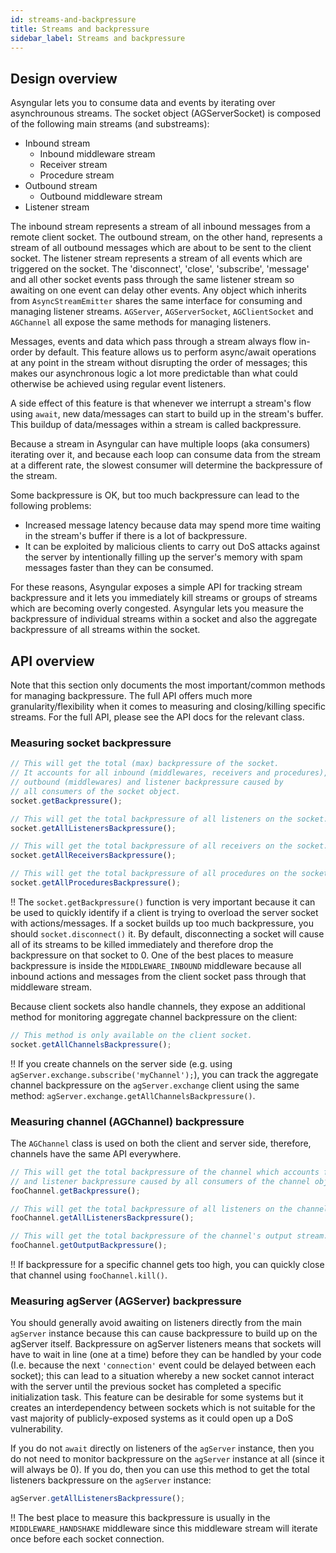 ```yaml
---
id: streams-and-backpressure
title: Streams and backpressure
sidebar_label: Streams and backpressure
---
```


## Design overview

Asyngular lets you to consume data and events by iterating over asynchrounous streams.
The socket object (AGServerSocket) is composed of the following main streams (and substreams):

- Inbound stream
  - Inbound middleware stream
  - Receiver stream
  - Procedure stream
- Outbound stream
  - Outbound middleware stream
- Listener stream

The inbound stream represents a stream of all inbound messages from a remote client socket.
The outbound stream, on the other hand, represents a stream of all outbound messages which are about to be sent to the client socket.
The listener stream represents a stream of all events which are triggered on the socket. The 'disconnect', 'close', 'subscribe', 'message' and all other socket events pass through the same listener stream so awaiting on one event can delay other events. Any object which inherits from `AsyncStreamEmitter` shares the same interface for consuming and managing listener streams. `AGServer`, `AGServerSocket`, `AGClientSocket` and `AGChannel` all expose the same methods for managing listeners.

Messages, events and data which pass through a stream always flow in-order by default.
This feature allows us to perform async/await operations at any point in the stream without disrupting the order of messages; this makes our asynchronous logic a lot more predictable than what could otherwise be achieved using regular event listeners.

A side effect of this feature is that whenever we interrupt a stream's flow using `await`, new data/messages can start to build up in the stream's buffer.
This buildup of data/messages within a stream is called backpressure.

Because a stream in Asyngular can have multiple loops (aka consumers) iterating over it, and because each loop can consume data from the stream at a different rate, the slowest consumer will determine the backpressure of the stream.

Some backpressure is OK, but too much backpressure can lead to the following problems:

- Increased message latency because data may spend more time waiting in the stream's buffer if there is a lot of backpressure.
- It can be exploited by malicious clients to carry out DoS attacks against the server by intentionally filling up the server's memory with spam messages faster than they can be consumed.

For these reasons, Asyngular exposes a simple API for tracking stream backpressure and it lets you immediately kill streams or groups of streams which are becoming overly congested. Asyngular lets you measure the backpressure of individual streams within a socket and also the aggregate backpressure of all streams within the socket.

## API overview

Note that this section only documents the most important/common methods for managing backpressure.
The full API offers much more granularity/flexibility when it comes to measuring and closing/killing specific streams.
For the full API, please see the API docs for the relevant class.

### Measuring socket backpressure

```js
// This will get the total (max) backpressure of the socket.
// It accounts for all inbound (middlewares, receivers and procedures),
// outbound (middlewares) and listener backpressure caused by
// all consumers of the socket object.
socket.getBackpressure();

// This will get the total backpressure of all listeners on the socket.
socket.getAllListenersBackpressure();

// This will get the total backpressure of all receivers on the socket.
socket.getAllReceiversBackpressure();

// This will get the total backpressure of all procedures on the socket.
socket.getAllProceduresBackpressure();
```

!! The `socket.getBackpressure()` function is very important because it can be used to quickly identify if a client is trying to overload the server socket with actions/messages. If a socket builds up too much backpressure, you should `socket.disconnect()` it. By default, disconnecting a socket will cause all of its streams to be killed immediately and therefore drop the backpressure on that socket to 0. One of the best places to measure backpressure is inside the `MIDDLEWARE_INBOUND` middleware because all inbound actions and messages from the client socket pass through that middleware stream.

Because client sockets also handle channels, they expose an additional method for monitoring aggregate channel backpressure on the client:

```js
// This method is only available on the client socket.
socket.getAllChannelsBackpressure();
```

!! If you create channels on the server side (e.g. using `agServer.exchange.subscribe('myChannel');`), you can track the aggregate channel backpressure on the `agServer.exchange` client using the same method: `agServer.exchange.getAllChannelsBackpressure()`.

### Measuring channel (AGChannel) backpressure

The `AGChannel` class is used on both the client and server side, therefore, channels have the same API everywhere.

```js
// This will get the total backpressure of the channel which accounts for all output
// and listener backpressure caused by all consumers of the channel object.
fooChannel.getBackpressure();

// This will get the total backpressure of all listeners on the channel.
fooChannel.getAllListenersBackpressure();

// This will get the total backpressure of the channel's output stream.
fooChannel.getOutputBackpressure();
```

!! If backpressure for a specific channel gets too high, you can quickly close that channel using `fooChannel.kill()`.

### Measuring agServer (AGServer) backpressure

You should generally avoid awaiting on listeners directly from the main `agServer` instance because this can cause backpressure to build up on the agServer itself.
Backpressure on agServer listeners means that sockets will have to wait in line (one at a time) before they can be handled by your code (I.e. because the next `'connection'` event could be delayed between each socket); this can lead to a situation whereby a new socket cannot interact with the server until the previous socket has completed a specific initialization task. This feature can be desirable for some systems but it creates an interdependency between sockets which is not suitable for the vast majority of publicly-exposed systems as it could open up a DoS vulnerability.

If you do not `await` directly on listeners of the `agServer` instance, then you do not need to monitor backpressure on the `agServer` instance at all (since it will always be 0). If you do, then you can use this method to get the total listeners backpressure on the `agServer` instance:

```js
agServer.getAllListenersBackpressure();
```

!! The best place to measure this backpressure is usually in the `MIDDLEWARE_HANDSHAKE` middleware since this middleware stream will iterate once before each socket connection.
